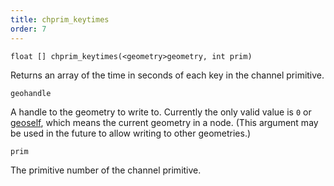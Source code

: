 ```yaml
---
title: chprim_keytimes
order: 7
---
```

`float [] chprim_keytimes(<geometry>geometry, int prim)`

Returns an array of the time in seconds of each key in the channel primitive.

`geohandle`

A handle to the geometry to write to. Currently the only valid value is `0` or [geoself](../geometry/geoself "Returns a handle to the current geometry."), which means the current geometry in a node. (This argument may be used in the future to allow writing to other geometries.)

`prim`

The primitive number of the channel primitive.
